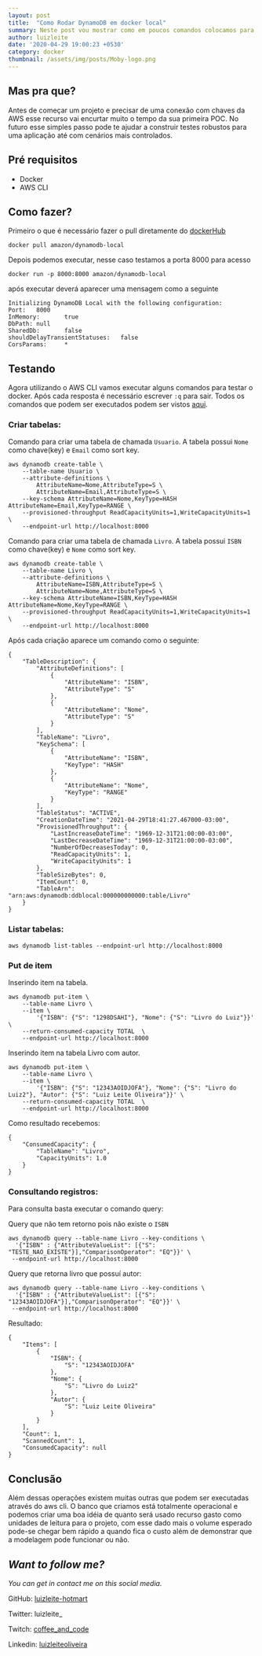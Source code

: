 ```yaml
---
layout: post
title:  "Como Rodar DynamoDB em docker local"
summary: Neste post vou mostrar como em poucos comandos colocamos para rodar o DynamoDB em um container docker.
author: luizleite
date: '2020-04-29 19:00:23 +0530'
category: docker
thumbnail: /assets/img/posts/Moby-logo.png
---
```


## Mas pra que?
Antes de começar um projeto e precisar de uma conexão com chaves da AWS esse recurso vai encurtar muito o tempo da sua primeira POC.
No futuro esse simples passo pode te ajudar a construir testes robustos para uma aplicação até com cenários mais controlados.

## Pré requisitos

 - Docker 
 - AWS CLI

## Como fazer?

Primeiro o que é necessário fazer o pull diretamente do [dockerHub](https://hub.docker.com/r/amazon/dynamodb-local/)

 `docker pull amazon/dynamodb-local`

Depois podemos executar, nesse caso testamos a porta 8000 para acesso

`docker run -p 8000:8000 amazon/dynamodb-local`

após executar deverá aparecer uma mensagem como a seguinte

```shell
Initializing DynamoDB Local with the following configuration:
Port:   8000
InMemory:       true
DbPath: null
SharedDb:       false
shouldDelayTransientStatuses:   false
CorsParams:     *
```


## Testando 
Agora utilizando o AWS CLI vamos executar alguns comandos para testar o docker. Após cada resposta é necessário escrever `:q` para sair.
Todos os comandos que podem ser executados podem ser vistos [aqui](https://docs.aws.amazon.com/cli/latest/reference/dynamodb/index.html).

### Criar tabelas:

Comando para criar uma tabela de chamada `Usuario`. A tabela possui `Nome` como chave(key) e `Email` como sort key.
```shell
aws dynamodb create-table \
    --table-name Usuario \
    --attribute-definitions \
        AttributeName=Nome,AttributeType=S \
        AttributeName=Email,AttributeType=S \
    --key-schema AttributeName=Nome,KeyType=HASH AttributeName=Email,KeyType=RANGE \
    --provisioned-throughput ReadCapacityUnits=1,WriteCapacityUnits=1 \
    --endpoint-url http://localhost:8000
```

Comando para criar uma tabela de chamada `Livro`. A tabela possui `ISBN` como chave(key) e `Nome` como sort key.

```shell
aws dynamodb create-table \
    --table-name Livro \
    --attribute-definitions \
        AttributeName=ISBN,AttributeType=S \
        AttributeName=Nome,AttributeType=S \
    --key-schema AttributeName=ISBN,KeyType=HASH AttributeName=Nome,KeyType=RANGE \
    --provisioned-throughput ReadCapacityUnits=1,WriteCapacityUnits=1 \
    --endpoint-url http://localhost:8000
```

Após cada criação aparece um comando como o seguinte:
```shell
{
    "TableDescription": {
        "AttributeDefinitions": [
            {
                "AttributeName": "ISBN",
                "AttributeType": "S"
            },
            {
                "AttributeName": "Nome",
                "AttributeType": "S"
            }
        ],
        "TableName": "Livro",
        "KeySchema": [
            {
                "AttributeName": "ISBN",
                "KeyType": "HASH"
            },
            {
                "AttributeName": "Nome",
                "KeyType": "RANGE"
            }
        ],
        "TableStatus": "ACTIVE",
        "CreationDateTime": "2021-04-29T18:41:27.467000-03:00",
        "ProvisionedThroughput": {
            "LastIncreaseDateTime": "1969-12-31T21:00:00-03:00",
            "LastDecreaseDateTime": "1969-12-31T21:00:00-03:00",
            "NumberOfDecreasesToday": 0,
            "ReadCapacityUnits": 1,
            "WriteCapacityUnits": 1
        },
        "TableSizeBytes": 0,
        "ItemCount": 0,
        "TableArn": "arn:aws:dynamodb:ddblocal:000000000000:table/Livro"
    }
}
```

### Listar tabelas:
`aws dynamodb list-tables --endpoint-url http://localhost:8000`

### Put de item
Inserindo item na tabela.

```shell
aws dynamodb put-item \
    --table-name Livro \
    --item \
        '{"ISBN": {"S": "1298DSAHI"}, "Nome": {"S": "Livro do Luiz"}}' \
    --return-consumed-capacity TOTAL  \
    --endpoint-url http://localhost:8000
```

Inserindo item na tabela Livro com autor.

```shell
aws dynamodb put-item \
    --table-name Livro \
    --item \
        '{"ISBN": {"S": "12343AOIDJOFA"}, "Nome": {"S": "Livro do Luiz2"}, "Autor": {"S": "Luiz Leite Oliveira"}}' \
    --return-consumed-capacity TOTAL  \
    --endpoint-url http://localhost:8000
```

Como resultado recebemos:

```shell
{
    "ConsumedCapacity": {
        "TableName": "Livro",
        "CapacityUnits": 1.0
    }
}
```


### Consultando registros:

Para consulta basta executar o comando query:

Query que não tem retorno pois não existe o `ISBN`

```shell
aws dynamodb query --table-name Livro --key-conditions \
  '{"ISBN" : {"AttributeValueList": [{"S": "TESTE_NAO_EXISTE"}],"ComparisonOperator": "EQ"}}' \
 --endpoint-url http://localhost:8000
```

Query que retorna livro que possuí autor:

```shell
aws dynamodb query --table-name Livro --key-conditions \
  '{"ISBN" : {"AttributeValueList": [{"S": "12343AOIDJOFA"}],"ComparisonOperator": "EQ"}}' \
 --endpoint-url http://localhost:8000
```

Resultado:
```shell
{
    "Items": [
        {
            "ISBN": {
                "S": "12343AOIDJOFA"
            },
            "Nome": {
                "S": "Livro do Luiz2"
            },
            "Autor": {
                "S": "Luiz Leite Oliveira"
            }
        }
    ],
    "Count": 1,
    "ScannedCount": 1,
    "ConsumedCapacity": null
}
```


## Conclusão
Além dessas operações existem muitas outras que podem ser executadas através do aws cli.
O banco que criamos está totalmente operacional e podemos criar uma boa idéia de quanto será usado recurso gasto
como unidades de leitura para o projeto, com esse dado mais o volume esperado pode-se chegar bem rápido a quando fica
o custo além de demonstrar que a modelagem pode funcionar ou não.

## _Want to follow me?_
 
_You can get in contact me on this social media._

    
 GitHub: [luizleite-hotmart](https://github.com/luizleite-hotmart)
    
 Twitter: luizleite_
    
 Twitch: [coffee_and_code](https://www.twitch.tv/coffee_and_code)
    
 Linkedin: [luizleiteoliveira](https://www.linkedin.com/in/luizleiteoliveira/)
 